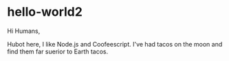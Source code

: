 # hello-world2

Hi Humans,

Hubot here, I like Node.js and Coofeescript.
I've had tacos on the moon and find them far suerior to Earth tacos.
